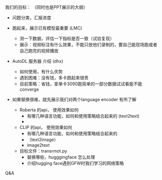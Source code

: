 我们的目标：
（同时也是PPT展示的大纲）
- 问题分类，汇报进度

- 跑起来，展示已有模型最重要 (LMC)

    - 测一下数据，评估一下指标是否一致（试验复现）
    - 展示：视频标注有什么效果，不能只放他们录制的，要自己能现场跑或者自己跑完的视频播放

- AutoDL 服务器 介绍 (dhx)

    - 如何使用，有什么优势
    - 遇到困难：没有钱，多卡跑起来很贵
    - 目前策略：省钱，拿单卡3090跑简单的一部分数据试试看能不能converge

- 如果替换很难，就先展示我们对两个language encoder 有所了解

    - Roberta 的api， 使用效果如何
        - 有哪几种语言功能，如何和使用策略结合起来的 (text2text)
        - 
    - CLIP 的api， 使用效果如何
        - 有哪几种语言功能，如何和使用策略结合起来的
        - （text2image）
        - image2text
    - 目标文件：transrmot.py
        - 替换哪些，hugggingface 怎么处理
        - 介绍hugging face遇到GFW时我们学习的网络策略
        
Q&A 